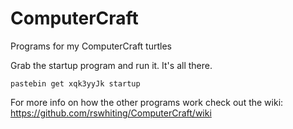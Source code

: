 ComputerCraft
=============

Programs for my ComputerCraft turtles

Grab the startup program and run it. It's all there.
```
pastebin get xqk3yyJk startup
```

For more info on how the other programs work check out the wiki:
https://github.com/rswhiting/ComputerCraft/wiki
